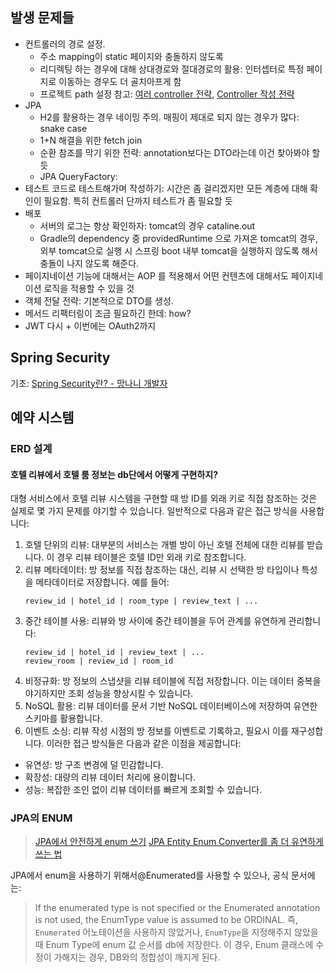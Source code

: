 ## 발생 문제들
- 컨트롤러의 경로 설정.
	- 주소 mapping이 static 페이지와 충돌하지 않도록
	- 리디렉팅 하는 경우에 대해 상대경로와 절대경로의 활용: 인터셉터로 특정 페이지로 이동하는 경우도 더 골치아프게 함
	- 프로젝트 path 설정
참고: [여러 controller 전략](https://kimcoder.tistory.com/481), [Controller 작성 전략](https://coding-start.tistory.com/56)
- JPA
	- H2를 활용하는 경우 네이밍 주의. 매핑이 제대로 되지 않는 경우가 많다: snake case
	- 1+N 해결을 위한 fetch join
	- 순환 참조를 막기 위한 전략: annotation보다는 DTO라는데 이건 찾아봐야 할 듯
	- JPA QueryFactory: 
- 테스트 코드로 테스트해가며 작성하기: 시간은 좀 걸리겠지만 모든 계층에 대해 확인이 필요함. 특히 컨트롤러 단까지 테스트가 좀 필요할 듯
- 배포
	- 서버의 로그는 항상 확인하자: tomcat의 경우 cataline.out
	- Gradle의 dependency 중 providedRuntime 으로 가져온 tomcat의 경우, 외부 tomcat으로 실행 시 스프링 boot 내부 tomcat을 실행하지 않도록 해서 충돌이 나지 않도록 해준다.
- 페이지네이션 기능에 대해서는 AOP 를 적용해서 어떤 컨텐츠에 대해서도 페이지네이션 로직을 적용할 수 있을 것
- 객체 전달 전략: 기본적으로 DTO를 생성.
- 메서드 리팩터링이 조금 필요하긴 한데: how? 
- JWT 다시 + 이번에는 OAuth2까지
## Spring Security
기초: [Spring Security란? - 망나니 개발자](https://mangkyu.tistory.com/76)

## 예약 시스템
### ERD 설계
#### 호텔 리뷰에서 호텔 룸 정보는 db단에서 어떻게 구현하지?
대형 서비스에서 호텔 리뷰 시스템을 구현할 때 방 ID를 외래 키로 직접 참조하는 것은 실제로 몇 가지 문제를 야기할 수 있습니다. 일반적으로 다음과 같은 접근 방식을 사용합니다:
1. 호텔 단위의 리뷰:
   대부분의 서비스는 개별 방이 아닌 호텔 전체에 대한 리뷰를 받습니다. 이 경우 리뷰 테이블은 호텔 ID만 외래 키로 참조합니다.
2. 리뷰 메타데이터:
   방 정보를 직접 참조하는 대신, 리뷰 시 선택한 방 타입이나 특성을 메타데이터로 저장합니다. 예를 들어:
   ```
   review_id | hotel_id | room_type | review_text | ...
   ```
3. 중간 테이블 사용:
   리뷰와 방 사이에 중간 테이블을 두어 관계를 유연하게 관리합니다:
   ```
   review_id | hotel_id | review_text | ...
   review_room | review_id | room_id
   ```
4. 비정규화:
   방 정보의 스냅샷을 리뷰 테이블에 직접 저장합니다. 이는 데이터 중복을 야기하지만 조회 성능을 향상시킬 수 있습니다.
5. NoSQL 활용:
   리뷰 데이터를 문서 기반 NoSQL 데이터베이스에 저장하여 유연한 스키마를 활용합니다.
6. 이벤트 소싱:
   리뷰 작성 시점의 방 정보를 이벤트로 기록하고, 필요시 이를 재구성합니다.
이러한 접근 방식들은 다음과 같은 이점을 제공합니다:
- 유연성: 방 구조 변경에 덜 민감합니다.
- 확장성: 대량의 리뷰 데이터 처리에 용이합니다.
- 성능: 복잡한 조인 없이 리뷰 데이터를 빠르게 조회할 수 있습니다.
### JPA의 ENUM
> [JPA에서 안전하게 enum 쓰기](https://medium.com/frientrip/spring-jpa%EC%9D%98-enum-%EC%95%88%EC%A0%84%ED%95%98%EA%B2%8C-%EC%93%B0%EC%9E%90-f60525a882b0)
> [JPA Entity Enum Converter를 좀 더 유연하게 쓰는 법](https://medium.com/@rnrghks09/jpa-entity-enum-converter%EB%A5%BC-%EC%A2%80-%EB%8D%94-%EC%9C%A0%EC%97%B0%ED%95%98%EA%B2%8C-%EA%B4%80%EB%A6%AC%ED%95%98%EB%8A%94-%EB%B0%A9%EB%B2%95-32e952fba28e)

JPA에서 enum을 사용하기 위해서@Enumerated를 사용할 수 있으나, 공식 문서에는:
> If the enumerated type is not specified or the Enumerated annotation is not used, the EnumType value is assumed to be ORDINAL.
즉, `Enumerated` 어노테이션을 사용하지 않았거나, `EnumType`을 지정해주지 않았을 때 Enum Type에 enum 값 순서를 db에 저장한다.
이 경우, Enum 클래스에 수정이 가해지는 경우, DB와의 정합성이 깨지게 된다.